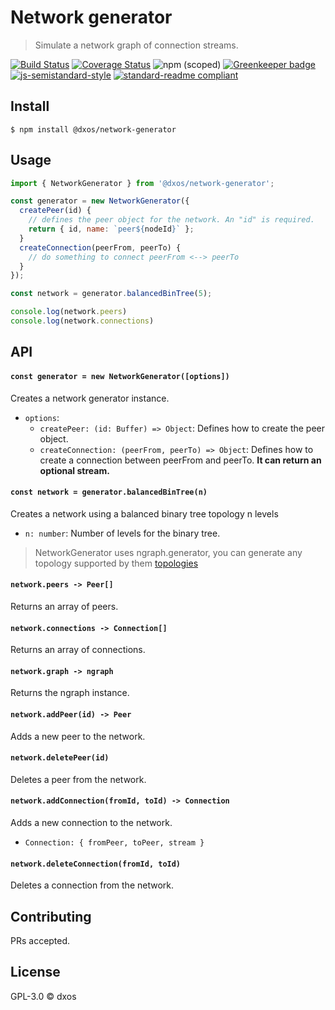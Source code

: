 # Network generator
> Simulate a network graph of connection streams.

[![Build Status](https://travis-ci.com/dxos/broadcast.svg?branch=master)](https://travis-ci.com/dxos/network-generator)
[![Coverage Status](https://coveralls.io/repos/github/dxos/network-generator/badge.svg?branch=master)](https://coveralls.io/github/dxos/network-generator?branch=master)
![npm (scoped)](https://img.shields.io/npm/v/@dxos/network-generator)
[![Greenkeeper badge](https://badges.greenkeeper.io/dxos/network-generator.svg)](https://greenkeeper.io/)
[![js-semistandard-style](https://img.shields.io/badge/code%20style-semistandard-brightgreen.svg?style=flat-square)](https://github.com/standard/semistandard)
[![standard-readme compliant](https://img.shields.io/badge/readme%20style-standard-brightgreen.svg?style=flat-square)](https://github.com/RichardLitt/standard-readme)

## Install

```
$ npm install @dxos/network-generator
```

## Usage

```javascript
import { NetworkGenerator } from '@dxos/network-generator';

const generator = new NetworkGenerator({
  createPeer(id) {
    // defines the peer object for the network. An "id" is required.
    return { id, name: `peer${nodeId}` };
  }
  createConnection(peerFrom, peerTo) {
    // do something to connect peerFrom <--> peerTo
  }
});

const network = generator.balancedBinTree(5);

console.log(network.peers)
console.log(network.connections)
```

## API

#### `const generator = new NetworkGenerator([options])`

Creates a network generator instance.

- `options`:
  - `createPeer: (id: Buffer) => Object`: Defines how to create the peer object.
  - `createConnection: (peerFrom, peerTo) => Object`: Defines how to create a connection between peerFrom and peerTo. **It can return an optional stream.**

#### `const network = generator.balancedBinTree(n)`

Creates a network using a balanced binary tree topology n levels

- `n: number`: Number of levels for the binary tree.

> NetworkGenerator uses ngraph.generator, you can generate any topology supported by them [topologies](https://github.com/anvaka/ngraph.generators#ladder)

#### `network.peers -> Peer[]`

Returns an array of peers.

#### `network.connections -> Connection[]`

Returns an array of connections.

#### `network.graph -> ngraph`

Returns the ngraph instance.

#### `network.addPeer(id) -> Peer`

Adds a new peer to the network.

#### `network.deletePeer(id)`

Deletes a peer from the network.

#### `network.addConnection(fromId, toId) -> Connection`

Adds a new connection to the network.

- `Connection: { fromPeer, toPeer, stream }`

#### `network.deleteConnection(fromId, toId)`

Deletes a connection from the network.

## Contributing

PRs accepted.

## License

GPL-3.0 © dxos
